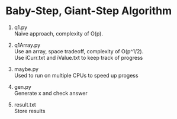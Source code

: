 # Baby-Step, Giant-Step Algorithm

1) q1.py  
	Naive approach, complexity of O(p). 

2) q1Array.py  
	Use an array, space tradeoff, complexity of O(p^1/2).  
	Use iCurr.txt and iValue.txt to keep track of progress

3) maybe.py  
	Used to run on multiple CPUs to speed up progess

4) gen.py  
	Generate x and check answer

5) result.txt  
	Store results